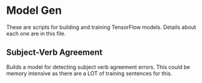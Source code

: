 # Model Gen

These are scripts for building and training TensorFlow models.  Details about
each one are in this file.


## Subject-Verb Agreement

Builds a model for detecting subject verb agreement errors. This could be memory
intensive as there are a LOT of training sentences for this.

